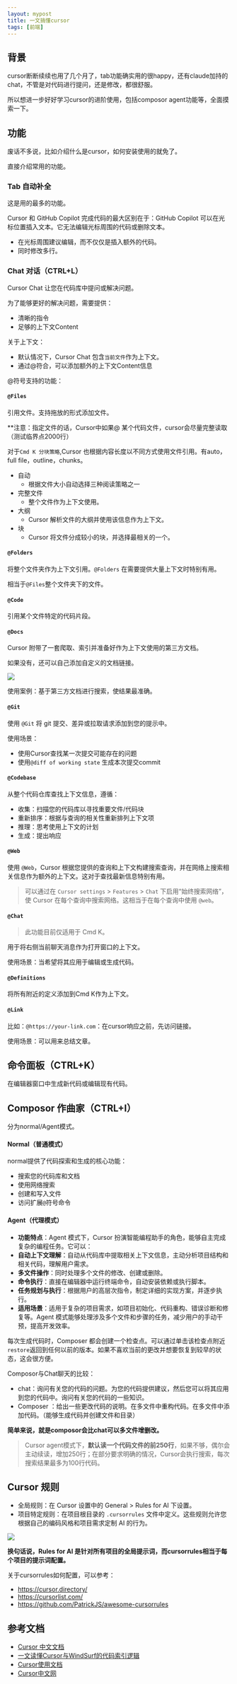 ```yaml
---
layout: mypost
title: 一文搞懂cursor
tags: [前端]
---
```


## 背景
cursor断断续续也用了几个月了，tab功能确实用的很happy，还有claude加持的chat，不管是对代码进行提问，还是修改，都很舒服。

所以想进一步好好学习cursor的进阶使用，包括composor agent功能等，全面摸索一下。

## 功能
废话不多说，比如介绍什么是cursor，如何安装使用的就免了。

直接介绍常用的功能。

### Tab 自动补全
这是用的最多的功能。

Cursor 和 GitHub Copilot 完成代码的最大区别在于：GitHub Copilot 可以在光标位置插入文本。它无法编辑光标周围的代码或删除文本。

- 在光标周围建议编辑，而不仅仅是插入额外的代码。
- 同时修改多行。


### Chat 对话（CTRL+L）
Cursor Chat 让您在代码库中提问或解决问题。

为了能够更好的解决问题，需要提供：
- 清晰的指令
- 足够的上下文Content


关于上下文：
- 默认情况下，Cursor Chat 包含`当前文件`作为上下文。
- 通过@符合，可以添加额外的上下文Content信息

@符号支持的功能：

 #### `@Files`
 引用文件。支持拖放的形式添加文件。
 
 **注意：指定文件的话，Cursor中如果@ 某个代码文件，cursor会尽量完整读取（测试临界点2000行）
 
 对于`Cmd K 分块策略`,Cursor 也根据内容长度以不同方式使用文件引用。有auto，full file，outline，chunks。
 
- 自动
    - 根据文件大小自动选择三种阅读策略之一
- 完整文件
    - 整个文件作为上下文使用。
- 大纲
    - Cursor 解析文件的大纲并使用该信息作为上下文。
- 块
    - Cursor 将文件分成较小的块，并选择最相关的一个。


#### `@Folders`
将整个文件夹作为上下文引用。`@Folders` 在需要提供大量上下文时特别有用。

相当于`@Files`整个文件夹下的文件。

#### `@Code`

引用某个文件特定的代码片段。

#### `@Docs`

Cursor 附带了一套爬取、索引并准备好作为上下文使用的第三方文档。

如果没有，还可以自己添加自定义的文档链接。

![](20250109135101.png)


使用案例：基于第三方文档进行搜索，使结果最准确。

#### `@Git`
使用 `@Git` 将 git 提交、差异或拉取请求添加到您的提示中。

使用场景：
- 使用Cursor查找某一次提交可能存在的问题
- 使用`@diff of working state` 生成本次提交commit


#### `@Codebase`

从整个代码仓库查找上下文信息，遵循：

- 收集：扫描您的代码库以寻找重要文件/代码块
- 重新排序：根据与查询的相关性重新排列上下文项
- 推理：思考使用上下文的计划
- 生成：提出响应

#### `@Web`

使用 `@Web`，Cursor 根据您提供的查询和上下文构建搜索查询，并在网络上搜索相关信息作为额外的上下文。这对于查找最新信息特别有用。

> 可以通过在 `Cursor settings` > `Features` > `Chat` 下启用“始终搜索网络”，使 Cursor 在每个查询中搜索网络。这相当于在每个查询中使用 `@web`。



#### `@Chat`

> 此功能目前仅适用于 Cmd K。

用于将右侧当前聊天消息作为打开窗口的上下文。

使用场景：当希望将其应用于编辑或生成代码。



#### `@Definitions`

将所有附近的定义添加到Cmd K作为上下文。

#### `@Link`
比如：`@https://your-link.com`：在cursor响应之前，先访问链接。

使用场景：可以用来总结文章。

## 命令面板（CTRL+K）

在编辑器窗口中生成新代码或编辑现有代码。


## Composor 作曲家（CTRL+I）

分为normal/Agent模式。

#### Normal（普通模式）
normal提供了代码探索和生成的核心功能：
- 搜索您的代码库和文档
- 使用网络搜索
- 创建和写入文件
- 访问扩展`@`符号命令

#### Agent（代理模式）
- **功能特点**：Agent 模式下，Cursor 扮演智能编程助手的角色，能够自主完成复杂的编程任务。它可以：
- **自动上下文理解**：自动从代码库中提取相关上下文信息，主动分析项目结构和相关代码，理解用户需求。
- **多文件操作**：同时处理多个文件的修改、创建或删除。
- **命令执行**：直接在编辑器中运行终端命令，自动安装依赖或执行脚本。
- **任务规划与执行**：根据用户的高层次指令，制定详细的实现方案，并逐步执行。
- **适用场景**：适用于复杂的项目需求，如项目初始化、代码重构、错误诊断和修复等。Agent 模式能够处理涉及多个文件和步骤的任务，减少用户的手动干预，提高开发效率。


每次生成代码时，Composer 都会创建一个检查点。可以通过单击该检查点附近`restore`返回到任何以前的版本。如果不喜欢当前的更改并想要恢复到较早的状态，这会很方便。

Composor与Chat聊天的比较：
- chat：询问有关您的代码的问题。为您的代码提供建议，然后您可以将其应用到您的代码中。询问有关您的代码的一些知识。
- Composer ：给出一些更改代码的说明。在多文件中重构代码。在多文件中添加代码。（能够生成代码并创建文件和目录）

**简单来说，就是composor会比chat可以多文件增删改。**

> Cursor agent模式下，**默认读一个代码文件的前250行**，如果不够，偶尔会主动续读，增加250行；在部分要求明确的情况，Cursor会执行搜索，每次搜索结果最多为100行代码。



## Cursor 规则
- 全局规则：在 Cursor 设置中的 General > Rules for AI 下设置。
- 项目特定规则：在项目根目录的 `.cursorrules` 文件中定义。这些规则允许您根据自己的编码风格和项目需求定制 AI 的行为。

![](2025-01-09-cursor-20250109033637.png)

**换句话说，Rules for AI 是针对所有项目的全局提示词，而cursorrules相当于每个项目的提示词配置。**

关于cursorrules如何配置，可以参考：
- https://cursor.directory/
- https://cursorlist.com/
- https://github.com/PatrickJS/awesome-cursorrules

## 参考文档

- [Cursor 中文文档](https://cursordocs.com/)
- [一文读懂Cursor与WindSurf的代码索引逻辑](https://mp.weixin.qq.com/s/Fl-K-tdRuhlT9I-bcLbtdg)
- [Cursor使用文档](https://cursor.document.top/)
- [Cursor中文网](https://cursor.qiannianlu.com/docs/)